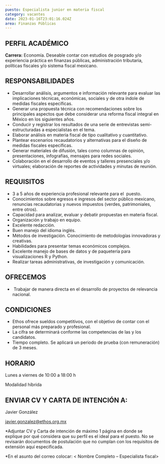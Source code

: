 ```yaml
---
puesto: Especialista junior en materia fiscal
category: vacantes
date: 2023-01-16T23:01:16.024Z
area: Finanzas Públicas
---
```

## PERFIL ACADÉMICO

**Carrera:** Economía. Deseable contar con estudios de posgrado y/o experiencia práctica en finanzas públicas, administración tributaria, políticas fiscales y/o sistema fiscal mexicano.

## [](https://www.ethos.org.mx/ethos/bolsa_trabajo/comunicacion#responsabilidades)RESPONSABILIDADES

* Desarrollar análisis, argumentos e información relevante para evaluar las implicaciones técnicas, económicas, sociales y de otra índole de medidas fiscales específicas.
* Generar una propuesta técnica con recomendaciones sobre los principales aspectos que debe considerar una reforma fiscal integral en México en los siguientes años.
* Conducir y registrar los resultados de una serie de entrevistas semi-estructuradas a especialistas en el tema. 
* Elaborar análisis en materia fiscal de tipo cualitativo y cuantitativo. 
* Plantear escenarios recaudatorios y alternativas para el diseño de medidas fiscales específicas.
* Generar materiales de difusión, tales como columnas de opinión, presentaciones, infografías, mensajes para redes sociales.
* Colaboración en el desarrollo de eventos y talleres presenciales y/o virtuales; elaboración de reportes de actividades y minutas de reunión.

## [](https://www.ethos.org.mx/ethos/bolsa_trabajo/comunicacion#requisitos)REQUISITOS

* 3 a 5 años de experiencia profesional relevante para el  puesto.
* Conocimientos sobre egresos e ingresos del sector público mexicano, renuncias recaudatorias y nuevos impuestos (verdes, patrimoniales, entre otros).
* Capacidad para analizar, evaluar y debatir propuestas en materia fiscal.
* Organización y trabajo en equipo.
* Excelente redacción.
* Buen manejo del idioma inglés.
* Métodos de investigación. Conocimiento de metodologías innovadoras y creativas.
* Habilidades para presentar temas económicos complejos.
* Excelente manejo de bases de datos y de paquetería para visualizaciones R y Python.
* Realizar tareas administrativas, de investigación y comunicación.

## [](https://www.ethos.org.mx/ethos/bolsa_trabajo/comunicacion#ofrecemos)OFRECEMOS

*  Trabajar de manera directa en el desarrollo de proyectos de relevancia nacional.

## [](https://www.ethos.org.mx/ethos/bolsa_trabajo/comunicacion#condiciones)CONDICIONES

* Ethos ofrece sueldos competitivos, con el objetivo de contar con el personal más preparado y profesional.
* La cifra se determinará conforme las competencias de las y los candidatos.
* Tiempo completo. Se aplicará un periodo de prueba (con remuneración) de 3 meses.  

## HORARIO

Lunes a viernes de 10:00 a 18:00 h

M﻿odalidad híbrida

## [](https://www.ethos.org.mx/ethos/bolsa_trabajo/comunicacion#enviar-cv-a)ENVIAR CV Y CARTA DE INTENCIÓN A:

Javier González

j﻿avier.gonzalez@ethos.org.mx

\*Adjuntar CV y Carta de intención de máximo 1 página en donde se explique por qué considera que su perfil es el ideal para el puesto. No se revisarán documentos de postulación que no cumplan con los requisitos de extensión aquí especificada.

\*﻿En el asunto del correo colocar:  < Nombre Completo – Especialista fiscal>